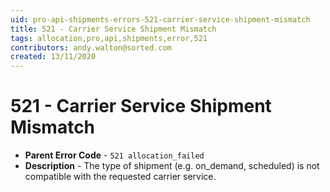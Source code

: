 ```yaml
---
uid: pro-api-shipments-errors-521-carrier-service-shipment-mismatch
title: 521 - Carrier Service Shipment Mismatch
tags: allocation,pro,api,shipments,error,521
contributors: andy.walton@sorted.com
created: 13/11/2020
---
```

# 521 - Carrier Service Shipment Mismatch

* **Parent Error Code** - `521 allocation_failed`
* **Description** - The type of shipment (e.g. on_demand, scheduled) is not compatible with the requested carrier service.